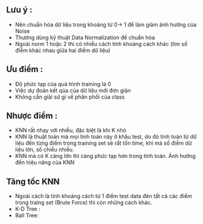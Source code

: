 ## Lưu ý :
- Nên chuẩn hóa dữ liệu trong khoảng từ 0-> 1 để làm giảm ảnh hưởng của Noise
- Thường dùng kỹ thuật Data Normalization để chuẩn hóa
- Ngoài norm 1 hoặc 2 thì có nhiều cách tính khoảng cách khác (tìm số điểm khác nhau giữa hai điểm dữ liệu)


## Ưu điểm :
- Độ phức tạp của quá trình training là 0
- Việc dự đoán kết qủa của dữ liệu mới đơn giản
- Không cần giải sử gì về phân phối của class

## Nhược điểm :
- KNN rất nhạy với nhiễu, đặc biệt là khi K nhỏ
- KNN là thuật toán mà mọi tính toán này ở khâu test, do đó
tính toán từ dữ liệu đến từng điểm trong training set sẽ rất tốn time, khi mà số điểm dữ liệu lớn, số chiều nhiều.
- KNN mà có K càng lớn thì càng phức tạp hơn trong tính toán. Ảnh hưởng đến hiệu năng của KNN

## Tăng tốc KNN
- Ngoài cách là tính khoảng cách từ 1 điểm test data đén tất cả các điểm trong traing set (Brute Force) thì còn những cách khác.
- K-D Tree : 
- Ball Tree:
